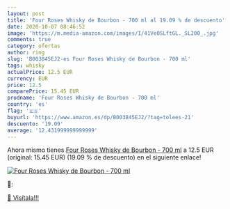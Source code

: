 ```yaml
---
layout: post
title: 'Four Roses Whisky de Bourbon - 700 ml al 19.09 % de descuento'
date: 2020-10-07 08:46:52
image: 'https://m.media-amazon.com/images/I/41VeOSLftGL._SL200_.jpg'
comments: true
category: ofertas
author: ring
slug: 'B003845EJ2-es Four Roses Whisky de Bourbon - 700 ml'
tags: whisky
actualPrice: 12.5 EUR
currency: EUR
price: 12.5
comparePrice: 15.45 EUR
prodname: 'Four Roses Whisky de Bourbon - 700 ml'
country: 'es'
flag: '🇪🇸'
buyurl: 'https://www.amazon.es/dp/B003845EJ2/?tag=tolees-21'
descuento: '19.09'
average: '12.431999999999999'
---
```


Ahora mismo tienes [Four Roses Whisky de Bourbon - 700 ml](https://www.amazon.es/dp/B003845EJ2/?tag=tolees-21) a 12.5 EUR (original: 15.45 EUR) (19.09 %  de descuento) en el siguiente enlace!

[![Four Roses Whisky de Bourbon - 700 ml](https://m.media-amazon.com/images/I/41VeOSLftGL._SL200_.jpg)](https://www.amazon.es/dp/B003845EJ2/?tag=tolees-21)

🔎:


[🛒 Visítala!!!](https://www.amazon.es/dp/B003845EJ2/?tag=tolees-21)
